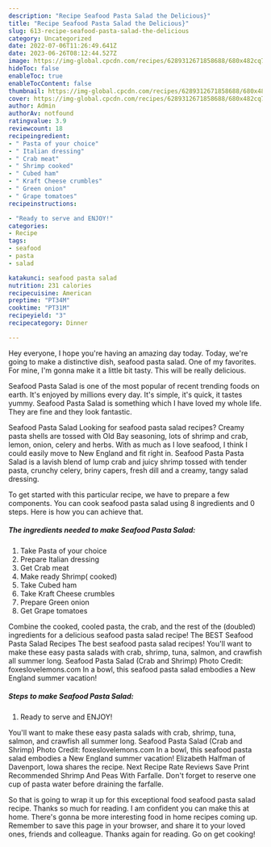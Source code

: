 ```yaml
---
description: "Recipe Seafood Pasta Salad the Delicious}"
title: "Recipe Seafood Pasta Salad the Delicious}"
slug: 613-recipe-seafood-pasta-salad-the-delicious
category: Uncategorized
date: 2022-07-06T11:26:49.641Z
date: 2023-06-26T08:12:44.527Z
image: https://img-global.cpcdn.com/recipes/6289312671858688/680x482cq70/seafood-pasta-salad-recipe-main-photo.jpg
hideToc: false
enableToc: true
enableTocContent: false
thumbnail: https://img-global.cpcdn.com/recipes/6289312671858688/680x482cq70/seafood-pasta-salad-recipe-main-photo.jpg
cover: https://img-global.cpcdn.com/recipes/6289312671858688/680x482cq70/seafood-pasta-salad-recipe-main-photo.jpg
author: Admin
authorAv: notfound
ratingvalue: 3.9
reviewcount: 18
recipeingredient:
- " Pasta of your choice"
- " Italian dressing"
- " Crab meat"
- " Shrimp cooked"
- " Cubed ham"
- " Kraft Cheese crumbles"
- " Green onion"
- " Grape tomatoes"
recipeinstructions:

- "Ready to serve and ENJOY!"
categories:
- Recipe
tags:
- seafood
- pasta
- salad

katakunci: seafood pasta salad 
nutrition: 231 calories
recipecuisine: American
preptime: "PT34M"
cooktime: "PT31M"
recipeyield: "3"
recipecategory: Dinner

---
```



Hey everyone, I hope you're having an amazing day today. Today, we're going to make a distinctive dish, seafood pasta salad. One of my favorites. For mine, I'm gonna make it a little bit tasty. This will be really delicious.

Seafood Pasta Salad is one of the most popular of recent trending foods on earth. It's enjoyed by millions every day. It's simple, it's quick, it tastes yummy. Seafood Pasta Salad is something which I have loved my whole life. They are fine and they look fantastic.

Seafood Pasta Salad Looking for seafood pasta salad recipes? Creamy pasta shells are tossed with Old Bay seasoning, lots of shrimp and crab, lemon, onion, celery and herbs. With as much as I love seafood, I think I could easily move to New England and fit right in. Seafood Pasta Pasta Salad is a lavish blend of lump crab and juicy shrimp tossed with tender pasta, crunchy celery, briny capers, fresh dill and a creamy, tangy salad dressing.


To get started with this particular recipe, we have to prepare a few components. You can cook seafood pasta salad using 8 ingredients and 0 steps. Here is how you can achieve that.

<!--inarticleads1-->

##### The ingredients needed to make Seafood Pasta Salad:

1. Take  Pasta of your choice
1. Prepare  Italian dressing
1. Get  Crab meat
1. Make ready  Shrimp( cooked)
1. Take  Cubed ham
1. Take  Kraft Cheese crumbles
1. Prepare  Green onion
1. Get  Grape tomatoes


Combine the cooked, cooled pasta, the crab, and the rest of the (doubled) ingredients for a delicious seafood pasta salad recipe! The BEST Seafood Pasta Salad Recipes The best seafood pasta salad recipes! You&#39;ll want to make these easy pasta salads with crab, shrimp, tuna, salmon, and crawfish all summer long. Seafood Pasta Salad (Crab and Shrimp) Photo Credit: foxeslovelemons.com In a bowl, this seafood pasta salad embodies a New England summer vacation! 

<!--inarticleads2-->

##### Steps to make Seafood Pasta Salad:


1. Ready to serve and ENJOY!

You&#39;ll want to make these easy pasta salads with crab, shrimp, tuna, salmon, and crawfish all summer long. Seafood Pasta Salad (Crab and Shrimp) Photo Credit: foxeslovelemons.com In a bowl, this seafood pasta salad embodies a New England summer vacation! Elizabeth Halfman of Davenport, Iowa shares the recipe. Next Recipe Rate Reviews Save Print Recommended Shrimp And Peas With Farfalle. Don&#39;t forget to reserve one cup of pasta water before draining the farfalle. 

So that is going to wrap it up for this exceptional food seafood pasta salad recipe. Thanks so much for reading. I am confident you can make this at home. There's gonna be more interesting food in home recipes coming up. Remember to save this page in your browser, and share it to your loved ones, friends and colleague. Thanks again for reading. Go on get cooking!
